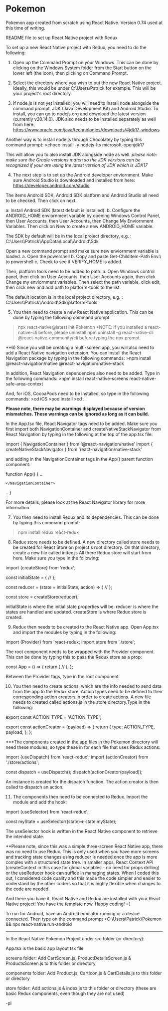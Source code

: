 # Pokemon
Pokemon app created from scratch using React Native. Version 0.74 used at this time of writing.

README file to set up React Native project with Redux


To set up a new React Native project with Redux, you need to do the following:

1) Open up the Command Prompt on your Windows. This can be done by clicking on the Windows System folder from the Start
button on the lower left (the icon), then clicking on Command Prompt. 


2) Select the directory where you wish to put the new React Native project. Ideally, this would be under C:\Users\Patrick for example. 
This will be your project's root directory.
   

3) If node.js is not yet installed, you will need to install node alongside the command prompt, JDK (Java Development Kit) and Android Studio.
To install, you can go to nodejs.org and download the latest version (currently v20.14.0). 
JDK also needs to be installed separately as well from here: https://www.oracle.com/java/technologies/downloads/#jdk17-windows

Another way is to install node.js through Chocolatey by typing this command prompt: 
     >choco install -y nodejs-lts microsoft-openjdk17

This will allow you to also install JDK alongside node as well.
*please note: make sure the Gradle versions match so the JDK versions can be recognized if your are using the latest version of JDK which is JDK17*


4) The next step is to set up the Android developer enviornment. Make sure Android Studio is downloaded and installed 
from here: https://developer.android.com/studio

The items Android SDK, Android SDK platform and Android Studio all need to be checked. Then click on next.

a: Install Android SDK (latest default is installed).
b. Configure the ANDROID_HOME enviornment variable by opening Windows Control Panel, then User Accounts, then User Accounts, 
then Change My Enviornment Variables. Then click on New to create a new ANDROID_HOME variable.

The SDK by default will be in the local project directory, e.g. : C:\Users\Patrick\AppData\Local\Android\Sdk

Open a new command prompt and make sure new enviornment variable is loaded.
a. Open the powershell
b. Copy and paste Get-ChildItem-Path Env:\ to powershell
c. Check to see if VERIFY_HOME is added.

Then, platform tools need to be added to path:
a. Open Windows control panel, then click on User Accounts, then User Accounts again, then click Change my enviornment variables. Then select 
the path variable, click edit, then click new and add path to platform-tools to the list.

The default location is in the local project directory, e.g. : C:\Users\Patrick\Android\Sdk\platform-tools


5) You then need to create a new React Native application. This can be done by typing the following command prompt:
>npx react-native@latest init Pokemon
*NOTE: if you installed a react-native-cli before, please uninstall 
  >npm uninstall -g react-native-cli @react-native-community/cli
before typing the npx prompt.

**6) Since you will be creating a multi-screen app, you will also need to add a React Native navigation extension. You can install the
React Navigation package by typing in the following commands:
	>npm install @react-navigation/native @react-navigation/native-stack

In addition, React Navigation dependencies also need to be added. Type in the following commands:
	>npm install react-native-screens react-native-safe-area-context

And, for iOS, CocoaPods need to be installed, so type in the following commands:
	>cd iOS
	>pod install
	>cd ..

**Please note, there may be warnings displayed because of version mismatches. These warnings can be ignored as long as it can build.**

In the App.tsx file, React Navigator tags need to be added. Make sure you first import both NavigationContainer and createNativeStackNavigator from 
React Navigation by typing in the following at the top of the app.tsx file:

import { NavigationContainer } from '@react-navigation/native'
import { createNativeStackNavigator } from 'react-navigation/native-stack'

and adding in the NavigationContainer tags in the App() parent function component:

function App() {
..
	<NavigationContainer>

	</NavigationContainer>
..
}

For more details, please look at the React Navigator library for more information.


7) You then need to install Redux and its dependencies. This can be done by typing this command prompt:
>npm install redux react-redux


8) Redux store needs to be defined. A new directory called store needs to be created for React Store on project's root directory. 
On that directory, create a new file called index.js
All there Redux store will start from here. Make sure you type in the following:

import {createStore} from 'redux';

const initialState = {
  //
};

const reducer = (state = initialState, action) => {
  //
};

const store = createStore(reducer);

initialState is where the initial state properties will be. reducer is where the states are handled and updated. createStore is where 
Redux store is created.

9) Redux then needs to be created to the React Native app. Open App.tsx and import the modules by typing in the following:

import {Provider} from 'react-redux;
import store from './store';

The root component needs to be wrapped with the Provider component. This can be done by typing this to pass the Redux store as a prop:

const App = () => {
    return (
       <Provider store={store}>
       //
       </Provider>
    );
};

Between the Provider tags, type in the root component. 


10) You then need to create actions, which are the info needed to send data from the app to the Redux store. Action types need 
to be defined to their corresponding action creators in order to create actions. A new file needs to created called actions.js in the 
store directory.Type in the following:

export const ACTION_TYPE = 'ACTION_TYPE';
        
export const actionCreator = (payload) => {
     return {
        type: ACTION_TYPE,
        payload,
     };
};

***The components created in the app files in the Pokemon directory will need these modules, so type these in for each file that uses Redux actions:

import {useDispatch} from 'react-redux';
import {actionCreator} from './store/actions';

const dispatch = useDispatch();
dispatch(actionCreator(payload)); 
 

An instance is created for the dispatch function. The action creator is then called to dispatch an action. 


11) The components then need to be connected to Redux. Import the module and add the hook:

import {useSelector} from 'react-redux';

const myState = useSelector((state)=> state.myState);

The useSelector hook is written in the React Native component to retrieve the intended state.

**Please note, since this was a simple three-screen React Native app, there was no need to use Redux. This is only used
when you have more screens and tracking state changes using reducer is needed once the app is more complex with a structured state tree. 
In smaller apps, React Context API (createContext in this case for global variables - no need for props drilling) 
or the useReducer hook can suffice in managing states. When I coded this out, I considered code quality and this made the code simpler and 
easier to understand by the other coders so that it is highly flexible when changes to the code are needed.


And there you have it, React Native and Redux are installed with your React Native project! You have the template now.
Happy coding! =)


To run for Android, have an Android emulator running or a device connected.
Then type on the command prompt >C:\Users\Patrick\Pokemon && npx react-native run-android   

---------------

In the React Native Pokemon Project under src folder (or directory):

App.tsx is the basic app layout tsx file

screens folder: Add CartScreen.js, ProductDetailsScreen.js & ProductsScreen.js to this folder or directory

components folder: Add Product.js, CartIcon.js & CartDetails.js to this folder or directory

store folder: Add actions.js & index.js to this folder or directory (these are basic Redux components, even though they are not used)

-pl
